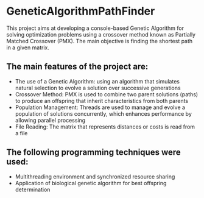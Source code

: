 # GeneticAlgorithmPathFinder
This project aims at developing a console-based Genetic Algorithm for solving optimization problems using a crossover method known as Partially Matched Crossover (PMX). The main objective is finding the shortest path in a given matrix.

## The main features of the project are:

- The use of a Genetic Algorithm: using an algorithm that simulates natural selection to evolve a solution over successive generations
- Crossover Method: PMX is used to combine two parent solutions (paths) to produce an offspring that inherit characteristics from both parents
- Population Management: Threads are used to manage and evolve a population of solutions concurrently, which enhances performance by allowing parallel processing
- File Reading: The matrix that represents distances or costs is read from a file

## The following programming techniques were used: 
- Multithreading environment and synchronized resource sharing
- Application of biological genetic algorithm for best o ffspring determination
